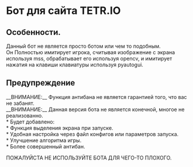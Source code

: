 <h1> Бот для сайта TETR.IO </h1>
<h2> Особенности. </h2>

Данный бот не является просто ботом или чем то подобным.  
Он Полностью имитирует игрока, считывая изображение с экрана используя mss, обрабатывает его используя opencv, и имитирует нажатия на клавиши клавиатуры используя pyautogui.
<h2> Предупреждение </h2>
__ВНИМАНИЕ:__ Функция антибана не является гарантией того, что вас не забанят.  <br>
__ВНИМАНИЕ:__ Данная версия бота не является конечной, многое не реализованно.  <br>  
* Будет добавлено:  <br>
  * Функция выделения экрана при запуске.  <br>
  * Удобная настройка через файл конфигов или параметров запуска.  <br>
  * Улучшение алгоритма игры.  <br>
  * Более совершенный антибан.  <br>
 
ПОЖАЛУЙСТА НЕ ИСПОЛЬЗУЙТЕ БОТА ДЛЯ ЧЕГО-ТО ПЛОХОГО.
    